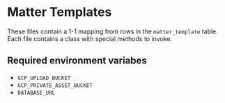 # Matter Templates

These files contain a 1-1 mapping from rows in the `matter_template` table. Each
file contains a class with special methods to invoke.

## Required environment variabes

* `GCP_UPLOAD_BUCKET`
* `GCP_PRIVATE_ASSET_BUCKET`
* `DATABASE_URL`
